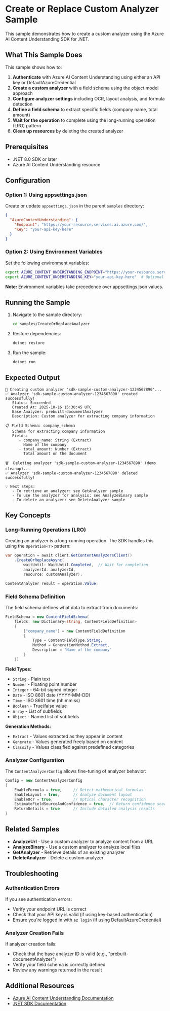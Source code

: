 # Create or Replace Custom Analyzer Sample

This sample demonstrates how to create a custom analyzer using the Azure AI Content Understanding SDK for .NET.

## What This Sample Does

This sample shows how to:

1. **Authenticate** with Azure AI Content Understanding using either an API key or DefaultAzureCredential
2. **Create a custom analyzer** with a field schema using the object model approach
3. **Configure analyzer settings** including OCR, layout analysis, and formula detection
4. **Define a field schema** to extract specific fields (company name, total amount)
5. **Wait for the operation** to complete using the long-running operation (LRO) pattern
6. **Clean up resources** by deleting the created analyzer

## Prerequisites

- .NET 8.0 SDK or later
- Azure AI Content Understanding resource

## Configuration

### Option 1: Using appsettings.json

Create or update `appsettings.json` in the parent `samples` directory:

```json
{
  "AzureContentUnderstanding": {
    "Endpoint": "https://your-resource.services.ai.azure.com/",
    "Key": "your-api-key-here"
  }
}
```

### Option 2: Using Environment Variables

Set the following environment variables:

```bash
export AZURE_CONTENT_UNDERSTANDING_ENDPOINT="https://your-resource.services.ai.azure.com/"
export AZURE_CONTENT_UNDERSTANDING_KEY="your-api-key-here"  # Optional - will use DefaultAzureCredential if not set
```

**Note:** Environment variables take precedence over appsettings.json values.

## Running the Sample

1. Navigate to the sample directory:
   ```bash
   cd samples/CreateOrReplaceAnalyzer
   ```

2. Restore dependencies:
   ```bash
   dotnet restore
   ```

3. Run the sample:
   ```bash
   dotnet run
   ```

## Expected Output

```
🔧 Creating custom analyzer 'sdk-sample-custom-analyzer-1234567890'...
✅ Analyzer 'sdk-sample-custom-analyzer-1234567890' created successfully!
   Status: Succeeded
   Created At: 2025-10-16 15:30:45 UTC
   Base Analyzer: prebuilt-documentAnalyzer
   Description: Custom analyzer for extracting company information

📋 Field Schema: company_schema
   Schema for extracting company information
   Fields:
      - company_name: String (Extract)
        Name of the company
      - total_amount: Number (Extract)
        Total amount on the document

🗑️  Deleting analyzer 'sdk-sample-custom-analyzer-1234567890' (demo cleanup)...
✅ Analyzer 'sdk-sample-custom-analyzer-1234567890' deleted successfully!

💡 Next steps:
   - To retrieve an analyzer: see GetAnalyzer sample
   - To use the analyzer for analysis: see AnalyzeBinary sample
   - To delete an analyzer: see DeleteAnalyzer sample
```

## Key Concepts

### Long-Running Operations (LRO)

Creating an analyzer is a long-running operation. The SDK handles this using the `Operation<T>` pattern:

```csharp
var operation = await client.GetContentAnalyzersClient()
    .CreateOrReplaceAsync(
        waitUntil: WaitUntil.Completed,  // Wait for completion
        analyzerId: analyzerId,
        resource: customAnalyzer);

ContentAnalyzer result = operation.Value;
```

### Field Schema Definition

The field schema defines what data to extract from documents:

```csharp
FieldSchema = new ContentFieldSchema(
    fields: new Dictionary<string, ContentFieldDefinition>
    {
        ["company_name"] = new ContentFieldDefinition
        {
            Type = ContentFieldType.String,
            Method = GenerationMethod.Extract,
            Description = "Name of the company"
        }
    })
```

**Field Types:**
- `String` - Plain text
- `Number` - Floating point number
- `Integer` - 64-bit signed integer
- `Date` - ISO 8601 date (YYYY-MM-DD)
- `Time` - ISO 8601 time (hh:mm:ss)
- `Boolean` - True/false value
- `Array` - List of subfields
- `Object` - Named list of subfields

**Generation Methods:**
- `Extract` - Values extracted as they appear in content
- `Generate` - Values generated freely based on content
- `Classify` - Values classified against predefined categories

### Analyzer Configuration

The `ContentAnalyzerConfig` allows fine-tuning of analyzer behavior:

```csharp
Config = new ContentAnalyzerConfig
{
    EnableFormula = true,     // Detect mathematical formulas
    EnableLayout = true,      // Analyze document layout
    EnableOcr = true,         // Optical character recognition
    EstimateFieldSourceAndConfidence = true,  // Return confidence scores
    ReturnDetails = true      // Include detailed analysis results
}
```

## Related Samples

- **AnalyzeUrl** - Use a custom analyzer to analyze content from a URL
- **AnalyzeBinary** - Use a custom analyzer to analyze local files
- **GetAnalyzer** - Retrieve details of an existing analyzer
- **DeleteAnalyzer** - Delete a custom analyzer

## Troubleshooting

### Authentication Errors

If you see authentication errors:
- Verify your endpoint URL is correct
- Check that your API key is valid (if using key-based authentication)
- Ensure you're logged in with `az login` (if using DefaultAzureCredential)

### Analyzer Creation Fails

If analyzer creation fails:
- Check that the base analyzer ID is valid (e.g., "prebuilt-documentAnalyzer")
- Verify your field schema is correctly defined
- Review any warnings returned in the result

## Additional Resources

- [Azure AI Content Understanding Documentation](https://learn.microsoft.com/azure/ai-services/content-understanding/)
- [.NET SDK Documentation](https://learn.microsoft.com/dotnet/api/overview/azure/ai.contentunderstanding-readme)





